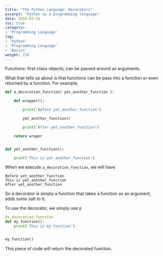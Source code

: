 ```yaml
---
title: "The Python Language: Decorators"
excerpt: "Python as a programming language"
date: 2018-03-20
toc: true
category:
- 'Programming Language'
tag:
- 'Python'
- 'Programming Language'
- 'Basics'
weight: 210
---
```



Functions: first-class objects; can be passed around as arguments.

What that tells us about is that functions can be pass into a function or even returned by a function. For example,

```python
def a_decoration_function( yet_another_function ):

    def wrapper():

        print('Before yet_another_function')

        yet_another_function()

        print('After yet_another_function')

    return wraper


def yet_another_function():

    print('This is yet_another_function')
```


When we execute `a_decoration_function`, we will have

```
Before yet_another_function
This is yet_another_function
After yet_another_function
```

So a decorator is simply a function that takes a function as an argument, adds some salt to it.

To use the decorator, we simply use `@`

```python
@a_decoration_function
def my_function():
    print('This is my function')


my_function()
```

This piece of code will return the decorated function.
